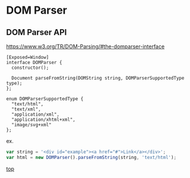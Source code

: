 # DOM Parser



## DOM Parser API

https://www.w3.org/TR/DOM-Parsing/#the-domparser-interface


```webidl
[Exposed=Window]
interface DOMParser {
  constructor();

  Document parseFromString(DOMString string, DOMParserSupportedType type);
};

enum DOMParserSupportedType {
  "text/html",
  "text/xml",
  "application/xml",
  "application/xhtml+xml",
  "image/svg+xml"
};
```



ex.
```js
var string = '<div id="example"><a href="#">Link</a></div>';
var html = new DOMParser().parseFromString(string, 'text/html');
```



[top](#)
